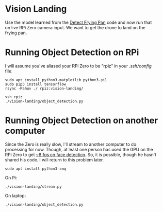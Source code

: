 Vision Landing
==============
Use the model learned from the
[Detect Frying Pan](https://github.com/floft/detect-frying-pan)
code and now run that on live RPi Zero camera input. We want to get the
drone to land on the frying pan.

# Running Object Detection on RPi
I will assume you've aliased your RPi Zero to be "rpiz" in your *.ssh/config* file:

    sudo apt install python3-matplotlib python3-pil
    sudo pip3 install tensorflow
    rsync -Pahuv ./ rpiz:vision-landing/

    ssh rpiz
    ./vision-landing/object_detection.py

# Running Object Detection on another computer
Since the Zero is really slow, I'll stream to another computer to do processing
for now. Though, at least one person has used the GPU on the RPi Zero to get
[~8 fps on face detection](https://www.youtube.com/watch?v=A3BDg13DX3M). So, it
is possible, though he hasn't shared his code. I will return to this problem
later.

    sudo apt install python3-zmq

On Pi:

    ./vision-landing/stream.py


On laptop:

    ./vision-landing/object_detection.py
